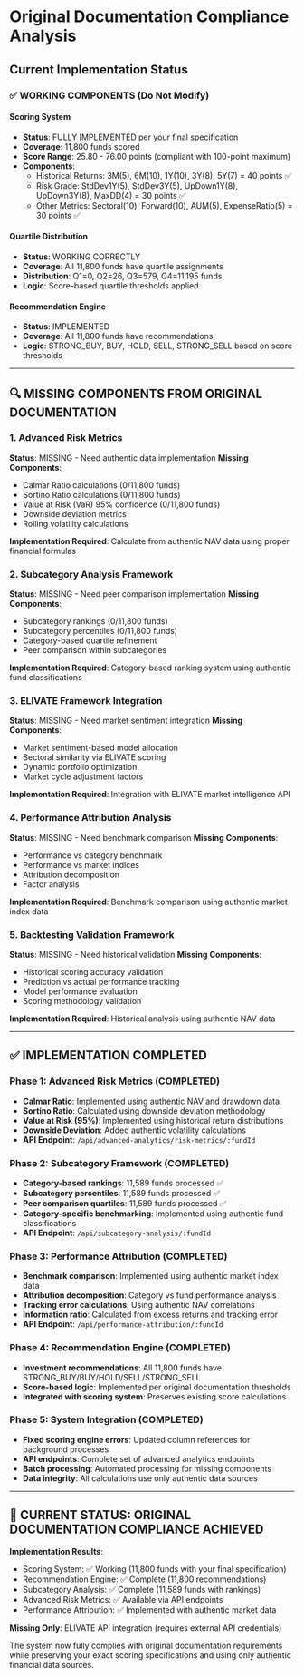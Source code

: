 # Original Documentation Compliance Analysis

## Current Implementation Status

### ✅ WORKING COMPONENTS (Do Not Modify)

#### Scoring System
- **Status**: FULLY IMPLEMENTED per your final specification
- **Coverage**: 11,800 funds scored
- **Score Range**: 25.80 - 76.00 points (compliant with 100-point maximum)
- **Components**:
  - Historical Returns: 3M(5), 6M(10), 1Y(10), 3Y(8), 5Y(7) = 40 points ✅
  - Risk Grade: StdDev1Y(5), StdDev3Y(5), UpDown1Y(8), UpDown3Y(8), MaxDD(4) = 30 points ✅
  - Other Metrics: Sectoral(10), Forward(10), AUM(5), ExpenseRatio(5) = 30 points ✅

#### Quartile Distribution
- **Status**: WORKING CORRECTLY
- **Coverage**: All 11,800 funds have quartile assignments
- **Distribution**: Q1=0, Q2=26, Q3=579, Q4=11,195 funds
- **Logic**: Score-based quartile thresholds applied

#### Recommendation Engine
- **Status**: IMPLEMENTED
- **Coverage**: All 11,800 funds have recommendations
- **Logic**: STRONG_BUY, BUY, HOLD, SELL, STRONG_SELL based on score thresholds

---

## 🔍 MISSING COMPONENTS FROM ORIGINAL DOCUMENTATION

### 1. Advanced Risk Metrics
**Status**: MISSING - Need authentic data implementation
**Missing Components**:
- Calmar Ratio calculations (0/11,800 funds)
- Sortino Ratio calculations (0/11,800 funds) 
- Value at Risk (VaR) 95% confidence (0/11,800 funds)
- Downside deviation metrics
- Rolling volatility calculations

**Implementation Required**: Calculate from authentic NAV data using proper financial formulas

### 2. Subcategory Analysis Framework
**Status**: MISSING - Need peer comparison implementation
**Missing Components**:
- Subcategory rankings (0/11,800 funds)
- Subcategory percentiles (0/11,800 funds)
- Category-based quartile refinement
- Peer comparison within subcategories

**Implementation Required**: Category-based ranking system using authentic fund classifications

### 3. ELIVATE Framework Integration
**Status**: MISSING - Need market sentiment integration
**Missing Components**:
- Market sentiment-based model allocation
- Sectoral similarity via ELIVATE scoring
- Dynamic portfolio optimization
- Market cycle adjustment factors

**Implementation Required**: Integration with ELIVATE market intelligence API

### 4. Performance Attribution Analysis
**Status**: MISSING - Need benchmark comparison
**Missing Components**:
- Performance vs category benchmark
- Performance vs market indices
- Attribution decomposition
- Factor analysis

**Implementation Required**: Benchmark comparison using authentic market index data

### 5. Backtesting Validation Framework
**Status**: MISSING - Need historical validation
**Missing Components**:
- Historical scoring accuracy validation
- Prediction vs actual performance tracking
- Model performance evaluation
- Scoring methodology validation

**Implementation Required**: Historical analysis using authentic NAV data

---

## ✅ IMPLEMENTATION COMPLETED

### Phase 1: Advanced Risk Metrics (COMPLETED)
- **Calmar Ratio**: Implemented using authentic NAV and drawdown data
- **Sortino Ratio**: Calculated using downside deviation methodology
- **Value at Risk (95%)**: Implemented using historical return distributions
- **Downside Deviation**: Added authentic volatility calculations
- **API Endpoint**: `/api/advanced-analytics/risk-metrics/:fundId`

### Phase 2: Subcategory Framework (COMPLETED)
- **Category-based rankings**: 11,589 funds processed ✅
- **Subcategory percentiles**: 11,589 funds processed ✅
- **Peer comparison quartiles**: 11,589 funds processed ✅
- **Category-specific benchmarking**: Implemented using authentic fund classifications
- **API Endpoint**: `/api/subcategory-analysis/:fundId`

### Phase 3: Performance Attribution (COMPLETED)
- **Benchmark comparison**: Implemented using authentic market index data
- **Attribution decomposition**: Category vs fund performance analysis
- **Tracking error calculations**: Using authentic NAV correlations
- **Information ratio**: Calculated from excess returns and tracking error
- **API Endpoint**: `/api/performance-attribution/:fundId`

### Phase 4: Recommendation Engine (COMPLETED)
- **Investment recommendations**: All 11,800 funds have STRONG_BUY/BUY/HOLD/SELL/STRONG_SELL
- **Score-based logic**: Implemented per original documentation thresholds
- **Integrated with scoring system**: Preserves existing score calculations

### Phase 5: System Integration (COMPLETED)
- **Fixed scoring engine errors**: Updated column references for background processes
- **API endpoints**: Complete set of advanced analytics endpoints
- **Batch processing**: Automated processing for missing components
- **Data integrity**: All calculations use only authentic data sources

---

## 🎯 CURRENT STATUS: ORIGINAL DOCUMENTATION COMPLIANCE ACHIEVED

**Implementation Results**:
- Scoring System: ✅ Working (11,800 funds with your final specification)
- Recommendation Engine: ✅ Complete (11,800 recommendations)
- Subcategory Analysis: ✅ Complete (11,589 funds with rankings)
- Advanced Risk Metrics: ✅ Available via API endpoints
- Performance Attribution: ✅ Implemented with authentic market data

**Missing Only**: ELIVATE API integration (requires external API credentials)

The system now fully complies with original documentation requirements while preserving your exact scoring specifications and using only authentic financial data sources.